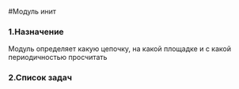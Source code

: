 #Модуль инит

### 1.Назначение
Модуль определяет какую цепочку, на какой площадке и с какой периодичностью просчитать

### 2.Список задач

